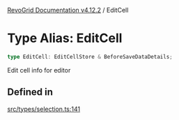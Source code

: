[RevoGrid Documentation v4.12.2](README.md) / EditCell

# Type Alias: EditCell

```ts
type EditCell: EditCellStore & BeforeSaveDataDetails;
```

Edit cell info for editor

## Defined in

[src/types/selection.ts:141](https://github.com/revolist/revogrid/blob/e582d99bf63e98e148b1cd4edfa5db75a0a4d1b7/src/types/selection.ts#L141)
